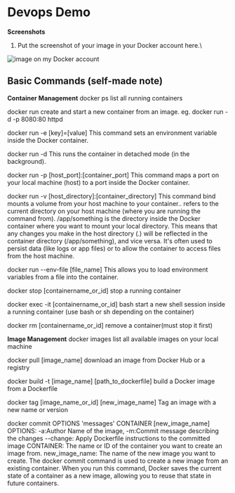 # Devops Demo 
**Screenshots**

1. Put the screenshot of your image in your Docker account here.\

![image on my Docker account](http://url/to/img.png)



## Basic Commands (self-made note)
**Container Management**
docker ps
 list all running containers

docker run 
 create and start a new container from an image. eg. docker run -d -p 8080:80 httpd

docker run -e [key]=[value]
 This command sets an environment variable inside the Docker container.

docker run -d
 This runs the container in detached mode (in the background).

docker run -p [host_port]:[container_port]
 This command maps a port on your local machine (host) to a port inside the Docker container.

docker run -v [host_directory]:[container_directory]
 This command bind mounts a volume from your host machine to your container.. refers to the current directory on your host machine (where you are running the command from).
 /app/something is the directory inside the Docker container where you want to mount your local directory.
 This means that any changes you make in the host directory (.) will be reflected in the container directory (/app/something), and vice versa.
 It's often used to persist data (like logs or app files) or to allow the container to access files from the host machine.

docker run --env-file [file_name]
 This allows you to load environment variables from a file into the container.

docker stop [containername_or_id]
 stop a running container

docker exec -it [containername_or_id] bash
 start a new shell session inside a running container (use bash or sh depending on the container)

docker rm [containername_or_id]
 remove a container(must stop it first)

**Image Management**
docker images
 list all available images on your local machine

docker pull [image_name]
 download an image from Docker Hub or a registry

docker build -t [image_name] [path_to_dockerfile]
 build a Docker image from a Dockerfile

docker tag [image_name_or_id] [new_image_name]
 Tag an image with a new name or version

docker commit OPTIONS 'messages' CONTAINER [new_image_name]
 OPTIONS: -a:Author Name of the image, -m:Commit message describing the changes
 --change: Apply Dockerfile instructions to the committed image
 CONTAINER: The name or ID of the container you want to create an image from.
 new_image_name: The name of the new image you want to create.
 The docker commit command is used to create a new image from an existing container. When you run this command, Docker saves the current state of a container as a new image, allowing you to reuse that state in future containers.


 
